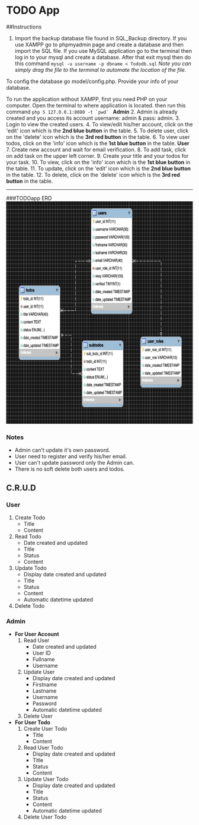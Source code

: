 ﻿# TODO App
##Instructions
1. Import the backup database file found in SQL_Backup directory.
If you use XAMPP go to phpmyadmin page and create a database and then import the SQL file.
If you use MySQL application go to the terminal then log in to your mysql and create a database.
After that exit mysql then do this command ```mysql -u username -p dbname < Tododb.sql```
_Note you can simply drag the file to the terminal to automate the location of the file._

To config the database go model/config.php. Provide your info of your database.

To run the application without XAMPP, first you need PHP on your computer. Open the terminal to where application is located.
then run this command ```php S 127.0.0.1:8080 -t `pwd` ``` 
**Admin**
2. Admin is already created and you access its account username: admin & pass: admin.
3. Login to view the created users.
4. To view/edit his/her account, click on the 'edit' icon which is the **2nd blue button** in the table.
5. To delete user, click on the 'delete' icon which is the **3rd red button** in the table.
6. To view user todos, click on the 'info' icon which is the **1st blue button** in the table.
**User**
7. Create new account and wait for email verification.
8. To add task, click on add task on the upper left corner.
9. Create your title and your todos for your task.
10. To view, click on the 'info' icon which is the **1st blue button** in the table.
11. To update, click on the 'edit' icon which is the **2nd blue button** in the table.
12. To delete, click on the 'delete' icon which is the **3rd red button** in the table.

<hr />

###TODOapp ERD
<img src="SQL_Backup/New_TODO_ERD.png" width="650" height="600">



### Notes
- Admin can't update it's own password.
- User need to register and verify his/her email.
- User can't update password only the Admin can.
- There is no soft delete both users and todos.


## C.R.U.D
### User
1. Create Todo
	- Title
	- Content
2. Read Todo
	- Date created and updated
	- Title
	- Status
	- Content
3. Update Todo
	- Display date created and updated
	- Title
	- Status
	- Content
	- Automatic datetime updated
4. Delete Todo

### Admin
* **For User Account**
	1. Read User
		- Date created and updated
		- User ID
		- Fullname
		- Username
	2. Update User
		- Display date created and updated
		- Firstname
		- Lastname
		- Username
		- Password
		- Automatic datetime updated
	3. Delete User
* **For User Todo**
	1. Create User Todo
		- Title
		- Content
	2. Read User Todo
		- Display date created and updated
		- Title
		- Status
		- Content
	3. Update User Todo
		- Display date created and updated
		- Title
		- Status
		- Content
		- Automatic datetime updated
	4. Delete User Todo
